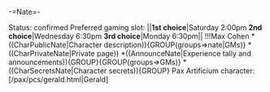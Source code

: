 -=Nate=-

Status: confirmed
Preferred gaming slot:
||__1st choice__|Saturday 2:00pm
__2nd choice__|Wednesday 6:30pm
__3rd choice__|Monday 6:30pm||
!!!Max Cohen
*((CharPublicNate|Character description)){GROUP(groups=&gt;nate|GMs)}
*((CharPrivateNate|Private page))
*((AnnounceNate|Experience tally and announcements)){GROUP}{GROUP(groups=&gt;GMs)}
*((CharSecretsNate|Character secrets)){GROUP}
Pax Artificium character: [/pax/pcs/gerald.html|Gerald]

